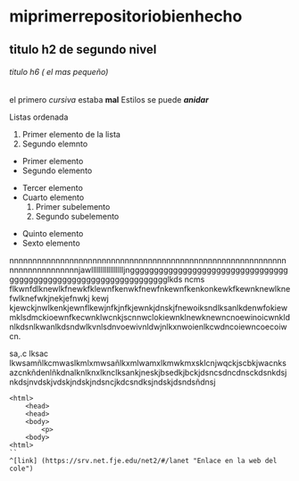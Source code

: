 # miprimerrepositoriobienhecho

## titulo h2 de segundo nivel

###### titulo h6 ( el mas pequeño) 

el primero _cursiva_ estaba __mal__
Estilos se puede **_anidar_**

Listas ordenada 
1. Primer elemento de la lista
2. Segundo elemnto
* Primer elemento
* Segundo elemento
- Tercer elemento
- Cuarto elemento
    1. Primer subelemento
    2. Segundo subelemento
+ Quinto elemento
+ Sexto elemento 

nnnnnnnnnnnnnnnnnnnnnnnnnnnnnnnnnnnnnnnnnnnnnnnnnnnnnnnnnnnnnnnnnnnnnnnnnnnjawllllllllllllllllljngggggggggggggggggggggggggggggggggggggggggggggggggggggggggggggggggglkds ncms flkwnfdlknewlkfnewkfklewnfkenwkfnewfnkewnfkenkonkewkfkewnknewlknefwlknefwkjnekjefnwkj kewj kjewckjnwlkenkjewnflkewjnfkjnfkjewnkjdnskjfnewoiksndlksanlkdenwfokiewmklsdmckioewnfkecwnklwcnkjscnnwclokiewnklnewknewncnoewinoicwnkldnlkdsnlkwanlkdsndwlkvnlsdnvoewivnldwjnlkxnwoienlkcwdncoiewncoecoiwcn.

sa,.c lksac lkwsamñlkcmwaslkmlxmwsañlkxmlwamxlkmwkmxsklcnjwqckjscbkjwacnksazcnkñdenlñkdnalknlknxlknclksankjneskjbsedkjbckjdsncsdncdnsckdsnkdsjnkdsjnvdskjvdskjndskjndsncjkdcsndksjndskjdsndsñdnsj

```
<html>
    <head>
    <head>
    <body>
        <p>
    <body>
<html>
``
^[link] (https://srv.net.fje.edu/net2/#/lanet "Enlace en la web del cole") 
